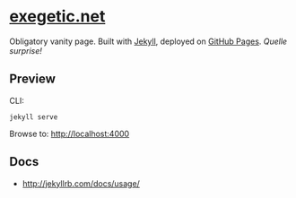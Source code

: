 [exegetic.net](http://exegetic.net/)
====================================

Obligatory vanity page. Built with [Jekyll](http://jekyllrb.com/), deployed on [GitHub Pages](https://pages.github.com/). _Quelle surprise!_


## Preview

CLI:

    jekyll serve

Browse to: <http://localhost:4000>


## Docs

* http://jekyllrb.com/docs/usage/


